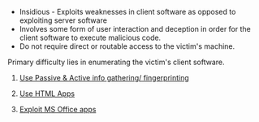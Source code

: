 
- Insidious - Exploits weaknesses in client software as opposed to exploiting server software  
- Involves some form of user interaction and deception in order for the client software to execute malicious code.  
- Do not require direct or routable access to the victim's machine.  
  
  
Primary difficulty lies in enumerating the victim's client software.    
  
1. [Use Passive & Active info gathering/ fingerprinting](11.1%20-%20Target%20Recon.md)  
  
2. [Use HTML Apps](11.x%20-%20HTML%20Apps.md)  
  
3. [Exploit MS Office apps](11.2%20-%20MS%20Office.md)